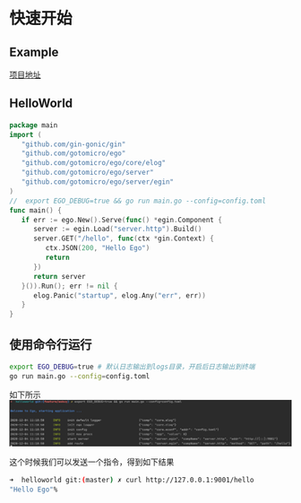# 快速开始
## Example
[项目地址](https://github.com/gotomicro/ego/tree/master/example/helloworld)

## HelloWorld
```Go
package main
import (
   "github.com/gin-gonic/gin"
   "github.com/gotomicro/ego"
   "github.com/gotomicro/ego/core/elog"
   "github.com/gotomicro/ego/server"
   "github.com/gotomicro/ego/server/egin"
)
//  export EGO_DEBUG=true && go run main.go --config=config.toml
func main() {
   if err := ego.New().Serve(func() *egin.Component {
      server := egin.Load("server.http").Build()
      server.GET("/hello", func(ctx *gin.Context) {
         ctx.JSON(200, "Hello Ego")
         return
      })
      return server
   }()).Run(); err != nil {
      elog.Panic("startup", elog.Any("err", err))
   }
}
```

## 使用命令行运行
```bash
export EGO_DEBUG=true # 默认日志输出到logs目录，开启后日志输出到终端
go run main.go --config=config.toml
```


如下所示
![](../../images/startup.png)


这个时候我们可以发送一个指令，得到如下结果

```bash
➜  helloworld git:(master) ✗ curl http://127.0.0.1:9001/hello
"Hello Ego"%  
```

<Vssue title="快速开始" />
